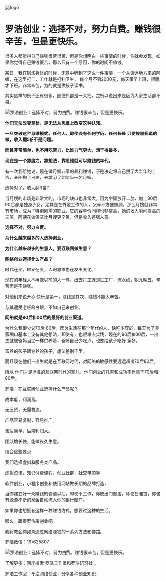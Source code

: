 ![logo](https://docsify.js.org/_media/icon.svg)

# 罗浩创业：选择不对，努力白费。赚钱很辛苦，但是更快乐。
很多人都觉得自己赚钱很苦很苦，但是你想明白一些事情的时候，你就会发现，如果你觉得自己赚钱很苦，那么只有一个原因，你的时间不值钱。

某日，我在锻炼身体的时候，无意中听到了这么一件事情，一个从偏远地方来的阿姨，在这里打工，工作就是打扫卫生， 每个月不到2000元，每天很早上班，很晚才下班。非常辛苦，为的就是供孩子读书。

其实这样的例子还有很多，随便抓都是一大把。之所以说出来是因为大家生活都不易。

![罗浩创业：选择不对，努力白费。赚钱很辛苦，但是更快乐。](http://img.ixwl.cn/wp-content/uploads/2019/04/90874c197e53906218e8195dc30ad759.jpg)

**他们无法改变现状，是无法从思维上改变这种认知。**

**一旦突破这种思维模式，任何人，即使没有任何学历，任何长处 只要按照我说的做，收入翻5倍不是问题。**

**而且非常简单，也不用吃苦力，比谁力气更大，活干得最多，**

**现在是一个靠脑力，靠想法，靠思维就可以赚钱的年代。**

有一次我给她说，现在做月嫂非常的暴利赚钱，于是决定将自己攒了大半年的工资，全部掏了出来，去学习了如何当一名月嫂。

选择对了，收入翻3番?

当月嫂的市场是非常大的，市场的缺口也非常大，因为中国放开二胎，加上80后90后都是独身子女，尤其是在外地工作的人，父母不方便照顾，那么月嫂就非常有市场，成为了特别刚需的职业，它的客单价同样也非常高，她的收入瞬间提高的三倍，阿姨在做保洁比月嫂更辛苦，但是收入差强人意。

**选择不对，努力白费。**

**为什么越来越多的人选择创业，**

**为什么越来越多的生意人，要互联网做生意？**

**网络创业选择什么产品？**



时代在变，眼界在变，人的思维也在发生变化。

现在的年轻人不再像以前的人一样，出去打工就是进工厂，流水线，朝九晚五。辛苦但是不赚钱。

对他们来说开心 快乐是第一，赚钱是其次，赚钱不能太辛苦。

与其遭受老板的白眼，不如自己来创业。

**网络就是90后和00后的最好的创业渠道。**

为什么我很少说70后 80后，因为生活在那个年代的人，缺吃少穿的，每天为了养家糊口基本上没有其他想法，即使有，也很难去实践，现在的90后和00后，一出生就被爸妈当宝一样供养着，爸妈自己少吃点，也要给孩子吃好 穿好。

富养的孩子跟穷养的孩子，想法差别千里。

而且现在他们一出生就是在互联网时代，对网络的敏感性要远远超出70后80后。

所以 他们才是标准的互联网时代的宠儿，他们创业的几率和成功率远高于70后和80后。

罗浩：在互联网创业选择什么产品呢？

成本低，利润高。

无压货，无需物流。

产品容易复制，容易推广。

售后简单，后端利润大。

团队增长快，能做长久生意。

结合这些要点：

我们选择虚拟和服务类产品。

虚拟资讯，知识付费课程，创业社群，社交电商等

软件创业，小程序创业和使用网站做长期的品牌打造，

当你建立好一条赚钱的管道以后，即使不工作，即使出门旅游，即使在睡觉，你也有源源不断的现金自动流入你的银行账户。

如果你也想拥有这样一种赚钱方式，想要过这种的生活。

那么，跟着罗浩来创业吧。

我将教会你如果通过网络赚钱的一系列方法和套路。

罗浩微信：197625807

![罗浩创业：选择不对，努力白费。赚钱很辛苦，但是更快乐。](http://img.ixwl.cn/wp-content/uploads/2019/04/1c2294bd35fbe3874cf39154886a3405.png)

了解更多：百度搜索 罗浩工作室和罗浩研习社 。

罗浩工作室：专注网络创业，分享各种创业知识.